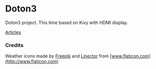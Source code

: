 Doton3
===

Doton3 project. 
This time based on Kivy with HDMI display.


[Articles](https://koscis.wordpress.com/tag/doton3/)


### Credits

Weather icons made by [Freepik](http://www.flaticon.com/authors/freepik) and [Linector](http://www.flaticon.com/authors/linector) from [www.flaticon.com](http://www.flaticon.com)
 
 

